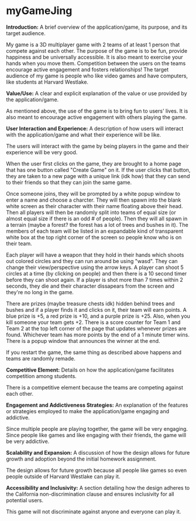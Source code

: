 # myGameJing
**Introduction:** A brief overview of the application/game, its purpose, and its target audience.

My game is a 3D multiplayer game with 2 teams of at least 1 person that compete against each other. The purpose of the game is to be fun, provide happiness and be universally accessible. It is also meant to exercise your hands when you move them. Competition between the users on the teams encourage active engagement and fosters relationships! The target audience of my game is people who like video games and have computers, like students at Harvard Westlake.

**Value/Use:** A clear and explicit explanation of the value or use provided by the application/game.

As mentioned above, the use of the game is to bring fun to users' lives. It is also meant to encourage active engagement with others playing the game.

**User Interaction and Experience:** A description of how users will interact with the application/game and what their experience will be like.

The users will interact with the game by being players in the game and their experience will be very good.

When the user first clicks on the game, they are brought to a home page that has one button called "Create Game" on it. If the user clicks that button, they are taken to a new page with a unique link (idk how) that they can send to their friends so that they can join the same game.

Once someone joins, they will be prompted by a white popup window to enter a name and choose a charcter. They will then spawn into the blank white screen as their character with their name floating above their head. Then all players will then be randomly split into teams of equal size (or almost equal size if there is an odd # of people). Then they will all spawn in a terrain (maybe a forest? the forest has a lot of trees and bushes in it). The members of each team will be listed in an expandable kind of transparent white box at the top right corner of the screen so people know who is on their team.

Each player will have a weapon that they hold in their hands which shoots out colored circles and they can run around be using "wasd". They can change their view/perspective using the arrow keys. A player can shoot 5 circles at a time (by clicking on people) and then there is a 10 second timer before they can shoot again. If a player is shot more than 7 times within 2 seconds, they die and their character dissapears from the screen and they're no long in the game. 

There are prizes (maybe treasure chests idk) hidden behind trees and bushes and if a player finds it and clicks on it, their team will earn points. A blue prize is +5, a red prize is +10, and a purple prize is +25. Also, when you kill someone your team gets +2. There is a score counter for Team 1 and Team 2 at the top left corner of the page that updates whenever prizes are found. Whichever team has more points by the end of a 1 minute timer wins. There is a popup window that announces the winner at the end.

If you restart the game, the same thing as described above happens and teams are randomly remade.

**Competitive Element:** Details on how the application/game facilitates competition among students.

There is a competitive element because the teams are competing against each other.

**Engagement and Addictiveness Strategies:** An explanation of the features or strategies employed to make the application/game engaging and addictive.

Since multiple people are playing together, the game will be very engaging. Since people like games and like engaging with their friends, the game will be very addictive.

**Scalability and Expansion:** A discussion of how the design allows for future growth and adoption beyond the initial homework assignment.

The design allows for future growth because all people like games so even people outside of Harvard Westlake can play it.

**Accessibility and Inclusivity:** A section detailing how the design adheres to the California non-discrimination clause and ensures inclusivity for all potential users.

This game will not discriminate against anyone and everyone can play it.
